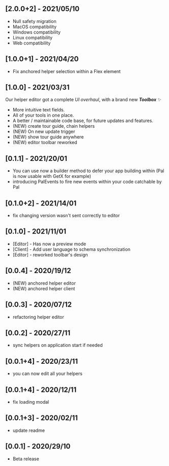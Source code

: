## [2.0.0+2] - 2021/05/10
- Null safety migration
- MacOS compatibility
- Windows compatibility
- Linux compatibility
- Web compatibility

## [1.0.0+1] - 2021/04/20
- Fix anchored helper selection within a Flex element 

## [1.0.0] - 2021/03/31
Our helper editor got a complete *UI overhaul*, with a brand new ***Toolbox*** ✨
 - More intuitive text fields.
 - All of your tools in one place.
 - A better / maintainable code base, for future updates and features.
- (NEW) create tour guide, chain helpers 
- (NEW) On new update trigger 
- (NEW) show tour guide anywhere
- (NEW) editor toolbar reworked

## [0.1.1] - 2021/20/01
- You can use now a builder method to defer your app building within (Pal is now usable with GetX for example)
- introducing PalEvents to fire new events within your code catchable by Pal

## [0.1.0+2] - 2021/14/01
- fix changing version wasn't sent correctly to editor

## [0.1.0] - 2021/11/01
- [Editor] - Has now a preview mode
- [Client] - Add user language to schema synchronization
- [Editor] - reworked toolbar's design

## [0.0.4] - 2020/19/12
- (NEW) anchored helper editor
- (NEW) anchored helper client

## [0.0.3] - 2020/07/12
- refactoring helper editor

## [0.0.2] - 2020/27/11
- sync helpers on application start if needed

## [0.0.1+4] - 2020/23/11
- you can now edit all your helpers

## [0.0.1+4] - 2020/12/11
- fix loading modal

## [0.0.1+3] - 2020/02/11
- update readme

## [0.0.1] - 2020/29/10
- Beta release